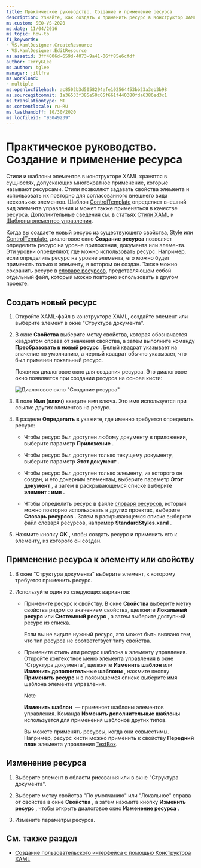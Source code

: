 ```yaml
---
title: Практическое руководство. Создание и применение ресурса
description: Узнайте, как создать и применить ресурс в Конструктор XAML, чтобы можно было хранить и повторно использовать стили и шаблоны элементов.
ms.custom: SEO-VS-2020
ms.date: 11/04/2016
ms.topic: how-to
f1_keywords:
- VS.XamlDesigner.CreateResource
- VS.XamlDesigner.EditResource
ms.assetid: 3ff4006d-659d-4073-9a41-06ff85e6cfdf
author: TerryGLee
ms.author: tglee
manager: jillfra
ms.workload:
- multiple
ms.openlocfilehash: ac8502b3d5058294efe102564453bb23a3eb3b98
ms.sourcegitcommit: 1a36533f385e50c05f661f440380fda6386ed3c1
ms.translationtype: MT
ms.contentlocale: ru-RU
ms.lasthandoff: 10/30/2020
ms.locfileid: "93049239"
---
```

# <a name="how-to-create-and-apply-a-resource"></a>Практическое руководство. Создание и применение ресурса

Стили и шаблоны элементов в конструкторе XAML хранятся в сущностях, допускающих многократное применение, которые называют ресурсами. Стили позволяют задавать свойства элемента и использовать их повторно для согласованного внешнего вида нескольких элементов. Шаблон [ControlTemplate](xref:Windows.UI.Xaml.Controls.ControlTemplate) определяет внешний вид элемента управления и может также применяться в качестве ресурса. Дополнительные сведения см. в статьях [Стили XAML](/windows/uwp/design/controls-and-patterns/xaml-styles) и [Шаблоны элементов управления](/windows/uwp/design/controls-and-patterns/control-templates).

Когда вы создаете новый ресурс из существующего свойства, [Style](xref:Windows.UI.Xaml.Style) или [ControlTemplate](xref:Windows.UI.Xaml.Controls.ControlTemplate), диалоговое окно **Создание ресурса** позволяет определить ресурс на уровне приложения, документа или элемента. Эти уровни определяют, где можно использовать ресурс. Например, если определить ресурс на уровне элемента, его можно будет применять только к элементу, в котором он создан. Также можно сохранить ресурс в [словаре ресурсов](/windows/uwp/design/controls-and-patterns/resourcedictionary-and-xaml-resource-references), представляющем собой отдельный файл, который можно повторно использовать в другом проекте.

## <a name="create-a-new-resource"></a>Создать новый ресурс

1. Откройте XAML-файл в конструкторе XAML, создайте элемент или выберите элемент в окне "Структура документа".

2. В окне **Свойства** выберите метку свойства, которая обозначается квадратом справа от значения свойства, а затем выполните команду **Преобразовать в новый ресурс** . Белый квадрат указывает на значение по умолчанию, а черный квадрат обычно указывает, что был применен локальный ресурс.

     Появится диалоговое окно для создания ресурса. Это диалоговое окно появляется при создании ресурса на основе кисти:

     ![Диалоговое окно "Создание ресурса"](../designers/media/xaml_create_resource.png)

3. В поле **Имя (ключ)** введите имя ключа. Это имя используется при ссылке других элементов на ресурс.

4. В разделе **Определить в** укажите, где именно требуется определить ресурс:

    - Чтобы ресурс был доступен любому документу в приложении, выберите параметр **Приложение** .

    - Чтобы ресурс был доступен только текущему документу, выберите параметр **Этот документ** .

    - Чтобы ресурс был доступен только элементу, из которого он создан, и его дочерним элементам, выберите параметр **Этот документ** , а затем в раскрывающемся списке выберите **элемент** : **имя** .

    - Чтобы определить ресурс в файле [словаря ресурсов](/windows/uwp/design/controls-and-patterns/resourcedictionary-and-xaml-resource-references), который можно повторно использовать в других проектах, выберите **Словарь ресурсов** . Затем в раскрывающемся списке выберите файл словаря ресурсов, например **StandardStyles.xaml** .

5. Нажмите кнопку **ОК** , чтобы создать ресурс и применить его к элементу, из которого он создан.

## <a name="apply-a-resource-to-an-element-or-property"></a>Применение ресурса к элементу или свойству

1. В окне "Структура документа" выберите элемент, к которому требуется применить ресурс.

2. Используйте один из следующих вариантов:

   - Примените ресурс к свойству. В окне **Свойства** выберите метку свойства рядом со значением свойства, щелкните **Локальный ресурс** или **Системный ресурс** , а затем выберите доступный ресурс из списка.

      Если вы не видите нужный ресурс, это может быть вызвано тем, что тип ресурса не соответствует типу свойства.

   - Примените стиль или ресурс шаблона к элементу управления. Откройте контекстное меню элемента управления в окне "Структура документа", щелкните **Изменить шаблон** или **Изменить дополнительные шаблоны** , нажмите кнопку **Применить ресурс** и в появившемся списке выберите имя шаблона элемента управления.

     > [!NOTE]
     > **Изменить шаблон**  — применяет шаблоны элементов управления. Команда **Изменить дополнительные шаблоны** используется для применения шаблонов других типов.

     Вы можете применять ресурсы, когда они совместимы. Например, ресурс кисти можно применить к свойству **Передний план** элемента управления [TextBox](xref:Windows.UI.Xaml.Controls.TextBox).

## <a name="edit-a-resource"></a>Изменение ресурса

1. Выберите элемент в области рисования или в окне "Структура документа".

2. Выберите метку свойства "По умолчанию" или "Локальное" справа от свойства в окне **Свойства** , а затем нажмите кнопку **Изменить ресурс** , чтобы открыть диалоговое окно **Изменение ресурса** .

3. Измените параметры ресурса.

## <a name="see-also"></a>См. также раздел

- [Создание пользовательского интерфейса с помощью Конструктора XAML](../xaml-tools/creating-a-ui-by-using-xaml-designer-in-visual-studio.md)
